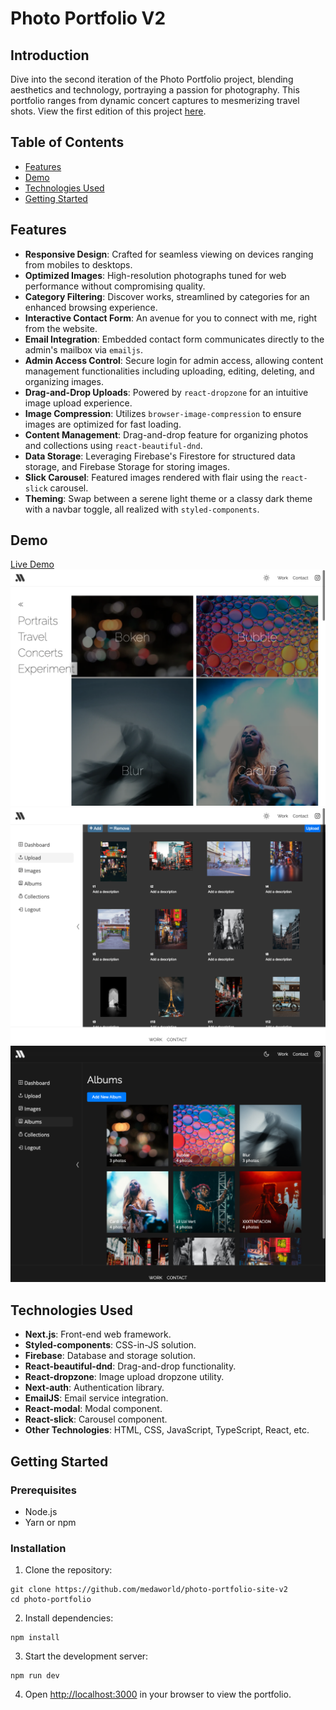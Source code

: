 # Photo Portfolio V2

## Introduction

Dive into the second iteration of the Photo Portfolio project, blending aesthetics and technology, portraying a passion for photography. This portfolio ranges from dynamic concert captures to mesmerizing travel shots. View the first edition of this project [here](https://github.com/medaworld/photo-portfolio-site-v1).

## Table of Contents

- [Features](#features)
- [Demo](#demo)
- [Technologies Used](#technologies-used)
- [Getting Started](#getting-started)

## Features

- **Responsive Design**: Crafted for seamless viewing on devices ranging from mobiles to desktops.
- **Optimized Images**: High-resolution photographs tuned for web performance without compromising quality.
- **Category Filtering**: Discover works, streamlined by categories for an enhanced browsing experience.
- **Interactive Contact Form**: An avenue for you to connect with me, right from the website.
- **Email Integration**: Embedded contact form communicates directly to the admin's mailbox via `emailjs`.
- **Admin Access Control**: Secure login for admin access, allowing content management functionalities including uploading, editing, deleting, and organizing images.
- **Drag-and-Drop Uploads**: Powered by `react-dropzone` for an intuitive image upload experience.
- **Image Compression**: Utilizes `browser-image-compression` to ensure images are optimized for fast loading.
- **Content Management**: Drag-and-drop feature for organizing photos and collections using `react-beautiful-dnd`.
- **Data Storage**: Leveraging Firebase's Firestore for structured data storage, and Firebase Storage for storing images.
- **Slick Carousel**: Featured images rendered with flair using the `react-slick` carousel.
- **Theming**: Swap between a serene light theme or a classy dark theme with a navbar toggle, all realized with `styled-components`.

## Demo

[Live Demo](https://photo-portfolio-site-v2.vercel.app/)
![Screenshot](/public/images/screenshot1.png)
![Screenshot](/public/images/screenshot2.png)
![Screenshot](/public/images/screenshot3.png)

## Technologies Used

- **Next.js**: Front-end web framework.
- **Styled-components**: CSS-in-JS solution.
- **Firebase**: Database and storage solution.
- **React-beautiful-dnd**: Drag-and-drop functionality.
- **React-dropzone**: Image upload dropzone utility.
- **Next-auth**: Authentication library.
- **EmailJS**: Email service integration.
- **React-modal**: Modal component.
- **React-slick**: Carousel component.
- **Other Technologies**: HTML, CSS, JavaScript, TypeScript, React, etc.

## Getting Started

### Prerequisites

- Node.js
- Yarn or npm

### Installation

1. Clone the repository:

```
git clone https://github.com/medaworld/photo-portfolio-site-v2
cd photo-portfolio
```

2. Install dependencies:

```
npm install
```

3. Start the development server:

```
npm run dev
```

4. Open [http://localhost:3000](http://localhost:3000) in your browser to view the portfolio.
